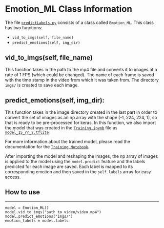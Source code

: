 # Emotion_ML Class Information

The file [`predictLabels.py`](https://github.com/AmaniN16/Cue-Cetera/blob/main/ModelControl/predictLabels.py) consists of a class called `Emotion_ML`. This class has two functions:
- `vid_to_imgs(self, file_name)`
- `predict_emotions(self, img_dir)`

## vid_to_imgs(self, file_name)
This function takes in the path to the mp4 file and converts it to images at a rate of 1 FPS (which could be changed). The name of each frame is saved with the time stamp in the video from which it was taken from. The directory `imgs/` is created to save each image.

## predict_emotions(self, img_dir):
This function takes in the image directory created in the last part in order to convert the set of images as an np array with the shape (-1, 224, 224, 1), so that is ready to be pre-processed for keras. In this function, we also import the model that was created in the [`Training.ipynb`](https://github.com/dianas11xx/Cue-Cetera/blob/main/ModelControl/training/Training%20.ipynb) file as [`model_15_rr_2.tflite`](https://drive.google.com/file/d/1USh3H_PvOOUPdZ9oBRdYtJangJ0y2vVk/view?usp=sharing) 

For more information about the trained model, please read the documentation for the [`Training Notebook`](https://github.com/AmaniN16/Cue-Cetera/tree/main/ModelControl/training#training-notebook-information).

After importing the model and reshaping the images, the np array of images is applied to the model using the `model.predict` feature and the labels predicted for each image are saved. Each label is mapped to its corresponding emotion and then saved in the `self.labels` array for easy access. 

## How to use
---
```
model = Emotion_ML()
model.vid_to_imgs("path_to_video/video.mp4")
model.predict_emotions("imgs/")
emotion_labels = model.labels
```


